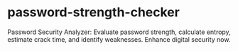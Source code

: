 # password-strength-checker
Password Security Analyzer: Evaluate password strength, calculate entropy, estimate crack time, and identify weaknesses. Enhance digital security now.
